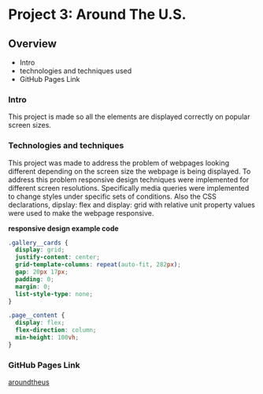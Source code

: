 # Project 3: Around The U.S.

## Overview

- Intro
- technologies and techniques used
- GitHub Pages Link

### Intro

This project is made so all the elements are displayed correctly on popular screen sizes.

### Technologies and techniques

This project was made to address the problem of webpages looking different depending on the screen size the webpage is being displayed. To address this problem responsive design techniques were implemented for different screen resolutions. Specifically media queries were implemented to change styles under specific sets of conditions. Also the CSS declarations, dipslay: flex and display: grid with relative unit property values were used to make the webpage responsive.

**responsive design example code**

```css
.gallery__cards {
  display: grid;
  justify-content: center;
  grid-template-columns: repeat(auto-fit, 282px);
  gap: 20px 17px;
  padding: 0;
  margin: 0;
  list-style-type: none;
}

.page__content {
  display: flex;
  flex-direction: column;
  min-height: 100vh;
}
```

### GitHub Pages Link

[aroundtheus](https://github.com/j-d-mena/se_project_aroundtheus.git)
